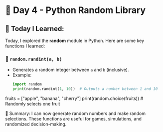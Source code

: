 # 📝 Day 4 - Python Random Library

## 📌 Today I Learned:
Today, I explored the **random** module in Python. Here are some key functions I learned:

### 🎲 `random.randint(a, b)`
- Generates a random integer between `a` and `b` (inclusive).
- Example:
  ```python
  import random
  print(random.randint(1, 10))  # Outputs a number between 1 and 10

fruits = ["apple", "banana", "cherry"]
print(random.choice(fruits))  # Randomly selects one fruit

🎯 Summary:
I can now generate random numbers and make random selections.
These functions are useful for games, simulations, and randomized decision-making.
